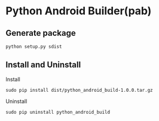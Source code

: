 # Python Android Builder(pab)

## Generate package

	python setup.py sdist

## Install and Uninstall

Install

	sudo pip install dist/python_android_build-1.0.0.tar.gz

Uninstall

	sudo pip uninstall python_android_build
